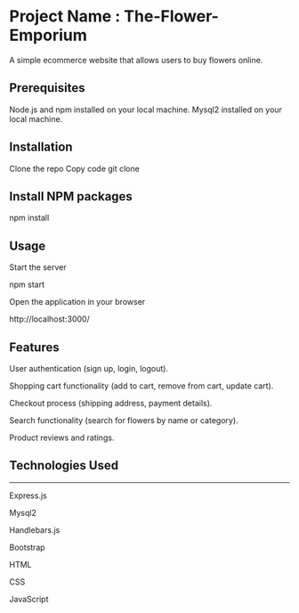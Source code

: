 # Project Name : The-Flower-Emporium

A simple ecommerce website that allows users to buy flowers online.


## Prerequisites
Node.js and npm installed on your local machine.
Mysql2 installed on your local machine.


## Installation

Clone the repo
Copy code
git clone 


## Install NPM packages

npm install

## Usage


Start the server

npm start

Open the application in your browser

http://localhost:3000/



## Features


User authentication (sign up, login, logout).

Shopping cart functionality (add to cart, remove from cart, update cart).

Checkout process (shipping address, payment details).

Search functionality (search for flowers by name or category).

Product reviews and ratings.


## Technologies Used

***
Express.js

Mysql2

Handlebars.js

Bootstrap

HTML

CSS

JavaScript

